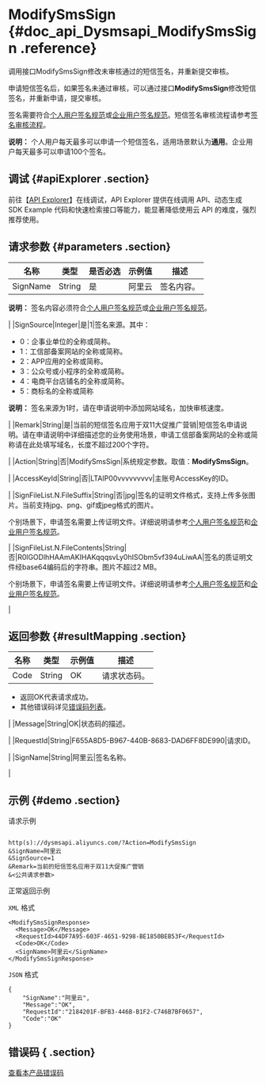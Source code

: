 # ModifySmsSign {#doc_api_Dysmsapi_ModifySmsSign .reference}

调用接口ModifySmsSign修改未审核通过的短信签名，并重新提交审核。

申请短信签名后，如果签名未通过审核，可以通过接口**ModifySmsSign**修改短信签名，并重新申请，提交审核。

签名需要符合[个人用户签名规范](~~108076~~)或[企业用户签名规范](~~108254~~)。短信签名审核流程请参考[签名审核流程](~~108083~~)。

**说明：** 个人用户每天最多可以申请一个短信签名，适用场景默认为**通用**。企业用户每天最多可以申请100个签名。

## 调试 {#apiExplorer .section}

前往【[API Explorer](https://api.aliyun.com/#product=Dysmsapi&api=ModifySmsSign)】在线调试，API Explorer 提供在线调用 API、动态生成 SDK Example 代码和快速检索接口等能力，能显著降低使用云 API 的难度，强烈推荐使用。

## 请求参数 {#parameters .section}

|名称|类型|是否必选|示例值|描述|
|--|--|----|---|--|
|SignName|String|是|阿里云|签名内容。

 **说明：** 签名内容必须符合[个人用户签名规范](~~108076~~)或[企业用户签名规范](~~108254~~)。

 |
|SignSource|Integer|是|1|签名来源。其中：

 -   0：企事业单位的全称或简称。
-   1：工信部备案网站的全称或简称。
-   2：APP应用的全称或简称。
-   3：公众号或小程序的全称或简称。
-   4：电商平台店铺名的全称或简称。
-   5：商标名的全称或简称

 **说明：** 签名来源为1时，请在申请说明中添加网站域名，加快审核速度。

 |
|Remark|String|是|当前的短信签名应用于双11大促推广营销|短信签名申请说明。请在申请说明中详细描述您的业务使用场景，申请工信部备案网站的全称或简称请在此处填写域名，长度不超过200个字符。

 |
|Action|String|否|ModifySmsSign|系统规定参数。取值：**ModifySmsSign**。

 |
|AccessKeyId|String|否|LTAIP00vvvvvvvvv|主账号AccessKey的ID。

 |
|SignFileList.N.FileSuffix|String|否|jpg|签名的证明文件格式，支持上传多张图片。当前支持jpg、png、gif或jpeg格式的图片。

 个别场景下，申请签名需要上传证明文件。详细说明请参考[个人用户签名规范](~~108076~~)和[企业用户签名规范](~~108254~~)。

 |
|SignFileList.N.FileContents|String|否|R0lGODlhHAAmAKIHAKqqqsvLy0hISObm5vf394uLiwAA|签名的质证明文件经base64编码后的字符串。图片不超过2 MB。

 个别场景下，申请签名需要上传证明文件。详细说明请参考[个人用户签名规范](~~108076~~)和[企业用户签名规范](~~108254~~)。

 |

## 返回参数 {#resultMapping .section}

|名称|类型|示例值|描述|
|--|--|---|--|
|Code|String|OK|请求状态码。

 -   返回OK代表请求成功。
-   其他错误码详见[错误码列表](~~101346~~)。

 |
|Message|String|OK|状态码的描述。

 |
|RequestId|String|F655A8D5-B967-440B-8683-DAD6FF8DE990|请求ID。

 |
|SignName|String|阿里云|签名名称。

 |

## 示例 {#demo .section}

请求示例

``` {#request_demo}

http(s)://dysmsapi.aliyuncs.com/?Action=ModifySmsSign
&SignName=阿里云
&SignSource=1
&Remark=当前的短信签名应用于双11大促推广营销
&<公共请求参数>

```

正常返回示例

`XML` 格式

``` {#xml_return_success_demo}
<ModifySmsSignResponse>
  <Message>OK</Message>
  <RequestId>44DF7A95-603F-4651-9298-BE1850BEB53F</RequestId>
  <Code>OK</Code>
  <SignName>阿里云</SignName>
</ModifySmsSignResponse>

```

`JSON` 格式

``` {#json_return_success_demo}
{
	"SignName":"阿里云",
	"Message":"OK",
	"RequestId":"2184201F-BFB3-446B-B1F2-C746B7BF0657",
	"Code":"OK"
}
```

## 错误码 { .section}

[查看本产品错误码](https://error-center.aliyun.com/status/product/Dysmsapi)

